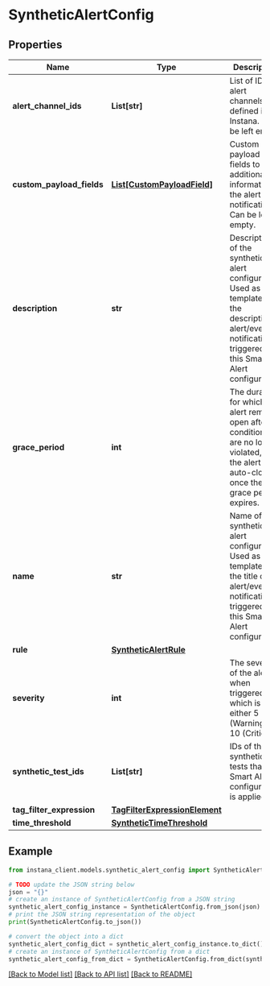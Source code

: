 # SyntheticAlertConfig


## Properties

Name | Type | Description | Notes
------------ | ------------- | ------------- | -------------
**alert_channel_ids** | **List[str]** | List of IDs of alert channels defined in Instana. Can be left empty. | 
**custom_payload_fields** | [**List[CustomPayloadField]**](CustomPayloadField.md) | Custom payload fields to send additional information in the alert notifications. Can be left empty. | 
**description** | **str** | Description of the synthetic alert configuration. Used as a template for the description of alert/event notifications triggered by this Smart Alert configuration. | 
**grace_period** | **int** | The duration for which an alert remains open after conditions are no longer violated, with the alert auto-closing once the grace period expires. | [optional] 
**name** | **str** | Name of the synthetic alert configuration. Used as a template for the title of alert/event notifications triggered by this Smart Alert configuration. | 
**rule** | [**SyntheticAlertRule**](SyntheticAlertRule.md) |  | 
**severity** | **int** | The severity of the alert when triggered, which is either 5 (Warning), or 10 (Critical). | [optional] 
**synthetic_test_ids** | **List[str]** | IDs of the synthetic tests that this Smart Alert configuration is applied to. | 
**tag_filter_expression** | [**TagFilterExpressionElement**](TagFilterExpressionElement.md) |  | 
**time_threshold** | [**SyntheticTimeThreshold**](SyntheticTimeThreshold.md) |  | 

## Example

```python
from instana_client.models.synthetic_alert_config import SyntheticAlertConfig

# TODO update the JSON string below
json = "{}"
# create an instance of SyntheticAlertConfig from a JSON string
synthetic_alert_config_instance = SyntheticAlertConfig.from_json(json)
# print the JSON string representation of the object
print(SyntheticAlertConfig.to_json())

# convert the object into a dict
synthetic_alert_config_dict = synthetic_alert_config_instance.to_dict()
# create an instance of SyntheticAlertConfig from a dict
synthetic_alert_config_from_dict = SyntheticAlertConfig.from_dict(synthetic_alert_config_dict)
```
[[Back to Model list]](../README.md#documentation-for-models) [[Back to API list]](../README.md#documentation-for-api-endpoints) [[Back to README]](../README.md)


